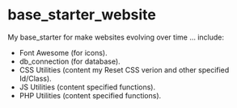 # base_starter_website
My base_starter for make websites evolving over time ...
include:
 - Font Awesome (for icons).
 - db_connection (for database).
 - CSS Utilities (content my Reset CSS verion and other specified Id/Class). 
 - JS Utilities (content specified functions).
 - PHP Utilities (content specified functions).


